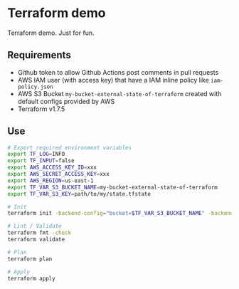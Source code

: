 # Terraform demo

Terraform demo. Just for fun.

## Requirements

- Github token to allow Github Actions post comments in pull requests
- AWS IAM user (with access key) that have a IAM inline policy like `iam-policy.json`
- AWS S3 Bucket `my-bucket-external-state-of-terraform` created with default configs provided by AWS
- Terraform v1.7.5

## Use

```bash
# Export required environment variables
export TF_LOG=INFO
export TF_INPUT=false
export AWS_ACCESS_KEY_ID=xxx
export AWS_SECRET_ACCESS_KEY=xxx
export AWS_REGION=us-east-1
export TF_VAR_S3_BUCKET_NAME=my-bucket-external-state-of-terraform
export TF_VAR_S3_KEY=path/to/my/state.tfstate

# Init
terraform init -backend-config="bucket=$TF_VAR_S3_BUCKET_NAME" -backend-config="key=$TF_VAR_S3_KEY" -backend-config="region=$AWS_REGION"

# Lint / Validate
terraform fmt -check
terraform validate

# Plan
terraform plan

# Apply
terraform apply
```
